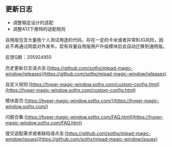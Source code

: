 ## 更新日志

- 调整稿定设计的适配
- 调整A13下推特的适配规则

自用版包含大量我个人测试用途的代码，存在一定的卡米或者异常BUG风险，因此不再通过网盘对外发布，现有存量自用版用户升级模块后会自动迁移到通用版。

反馈Q群：205924955

历史更新日志请点击:[https://github.com/sothx/mipad-magic-window/releases](https://github.com/sothx/mipad-magic-window/releases)

自定义规则:[https://hyper-magic-window.sothx.com/custom-config.html](https://hyper-magic-window.sothx.com/custom-config.html)

模块首页:[https://hyper-magic-window.sothx.com/](https://hyper-magic-window.sothx.com/)

问题合集:[https://hyper-magic-window.sothx.com/FAQ.html](https://hyper-magic-window.sothx.com/FAQ.html)

提交适配需求或者缺陷请点击:[https://github.com/sothx/mipad-magic-window/issues](https://github.com/sothx/mipad-magic-window/issues)
